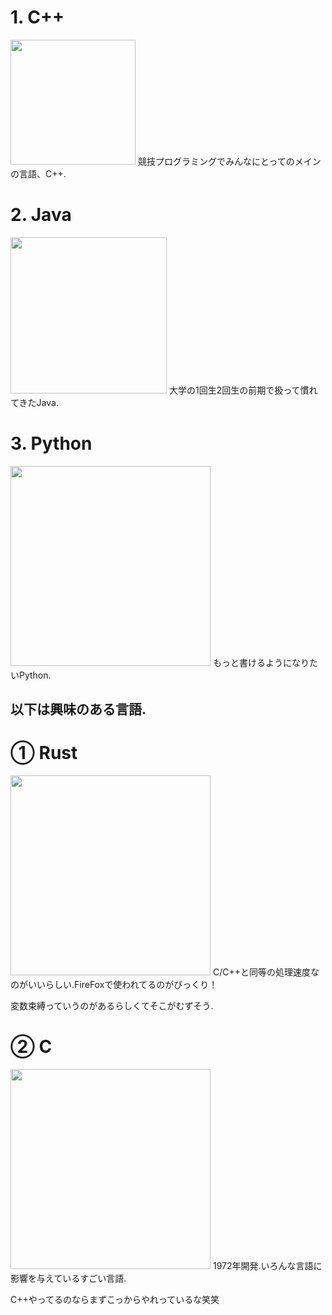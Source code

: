 # 1. C++  
<img src="https://cdn.worldvectorlogo.com/logos/c.svg" width="200px">
競技プログラミングでみんなにとってのメインの言語、C++.  

# 2. Java  
<img src="https://vignette.wikia.nocookie.net/java/images/3/3a/Java--eps--vector-logo.png/revision/latest?cb=20190615110340&path-prefix=ja" width="250px">
大学の1回生2回生の前期で扱って慣れてきたJava.  

# 3. Python
<img src="https://www.bizlearn.jp/wp/wp-content/uploads/2017/10/Python.png" width="320px">  
もっと書けるようになりたいPython.

## 以下は興味のある言語. 

# ① Rust  
<img src="https://www.rust-lang.org/static/images/rust-social-wide.jpg" width="320px">
C/C++と同等の処理速度なのがいいらしい.FireFoxで使われてるのがびっくり！ 

変数束縛っていうのがあるらしくてそこがむずそう.

# ② C
<img src="https://upload.wikimedia.org/wikipedia/commons/thumb/3/35/The_C_Programming_Language_logo.svg/1920px-The_C_Programming_Language_logo.svg.png" width="320px">
1972年開発.いろんな言語に影響を与えているすごい言語.

C++やってるのならまずこっからやれっているな笑笑


